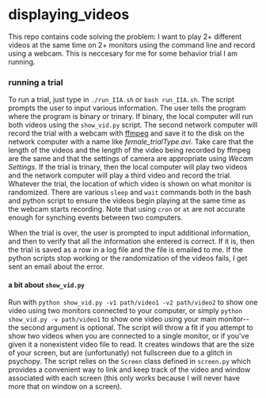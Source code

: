 # displaying_videos

This repo contains code solving the problem: I want to play 2+ different videos at the same time on 2+ monitors using the command line and record using a webcam. This is neccesary for me for some behavior trial I am running.

### running a trial
To run a trial, just type in `./run_IIA.sh` or `bash run_IIA.sh`. The script prompts the user to input various information. The user tells the program where the program is binary or trinary. If binary, the local computer will run both videos using the `show_vid.py` script. The second network computer will record the trial with a webcam with [ffmpeg](https://www.ffmpeg.org/) and save it to the disk on the network computer with a name like *female_trialType.avi*. Take care that the length of the videos and the length of the video being recorded by ffmpeg are the same and that the settings of camera are appropriate using _Wecam Settings_. If the trial is trinary, then the local computer will play two videos and the network computer will play a third video and record the trial. Whatever the trial, the location of which video is shown on what monitor is randomized. There are various `sleep` and `wait` commands both in the bash and python script to ensure the videos begin playing at the same time as the webcam starts recording. Note that using `cron` or `at` are not accurate enough for synching events between two computers.

When the trial is over, the user is prompted to input additional information, and then to verify that all the information she entered is correct. If it is, then the trial is saved as a row in a log file and the file is emailed to me. If the python scripts stop working or the randomization of the videos fails, I get sent an email about the error.

#### a bit about `show_vid.py`
Run with `python show_vid.py -v1 path/video1 -v2 path/video2` to show one video using two monitors connected to your computer, or simply `python show_vid.py -v path/video1` to show one video using your main monitor--the second argument is optional. The script will throw a fit if you attempt to show two videos when you are connected to a single monitor, or if you've given it a nonexistent video file to read. It creates windows that are the size of your screen, but are (unfortunatly) not fullscreen due to a glitch in psychopy. The script relies on the `Screen` class defined in `screen.py` which provides a convenient way to link and keep track of the video and window associated with each screen (this only works because I will never have more that on window on a screen).
